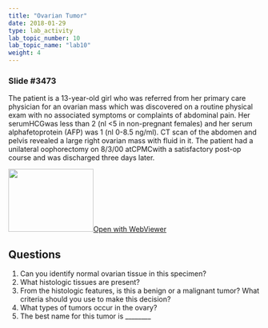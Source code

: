 ```yaml
---
title: "Ovarian Tumor"
date: 2018-01-29
type: lab_activity
lab_topic_number: 10
lab_topic_name: "lab10"
weight: 4
---
```

<div class="entrybody">
<h3>Slide #3473</h3>

<p>The patient is a 13-year-old girl who was referred from her primary care physician for an ovarian mass which was discovered on a routine physical exam with no associated symptoms or complaints of abdominal pain. Her serum<span class="caps">HCG</span>was less than 2 (nl &lt;5 in non-pregnant females) and her serum alphafetoprotein (AFP) was 1 (nl 0-8.5 ng/ml). CT scan of the abdomen and pelvis revealed a large right ovarian mass with fluid in it. The patient had a unilateral oophorectomy on 8/3/00 at<span class="caps">CPMC</span>with a satisfactory post-op course and was discharged three days later.<br clear="all"></p>

<div class="thumbnail"><a href="https://pathologylab.ctl.columbia.edu/slides/slide3473/" target="_blank"><img alt="" src="/assets/images/slide_3473.jpg" width="170" height="126" class="mt-image-left"></a><a href="https://pathologylab.ctl.columbia.edu/slides/slide3473/" target="_blank">Open with WebViewer</a></div>

<h2>Questions</h2>


<ol>
<li>Can you identify normal ovarian tissue in this specimen?</li>
<li>What histologic tissues are present?</li>
<li>From the histologic features, is this a benign or a malignant tumor? What criteria should you use to make this decision?</li>
<li>What types of tumors occur in the ovary?</li>
<li>The best name for this tumor is ________</li>
</ol>


						
</div>
